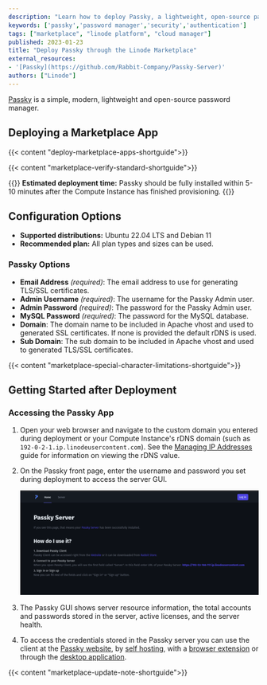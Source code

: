```yaml
---
description: "Learn how to deploy Passky, a lightweight, open-source password manager, on the Linode platform."
keywords: ['passky','password manager','security','authentication']
tags: ["marketplace", "linode platform", "cloud manager"]
published: 2023-01-23
title: "Deploy Passky through the Linode Marketplace"
external_resources:
- '[Passky](https://github.com/Rabbit-Company/Passky-Server)'
authors: ["Linode"]
---
```


[Passky](https://github.com/Rabbit-Company/Passky-Server) is a simple, modern, lightweight and open-source password manager.

## Deploying a Marketplace App

{{< content "deploy-marketplace-apps-shortguide">}}

{{< content "marketplace-verify-standard-shortguide">}}

{{<note>}}
**Estimated deployment time:** Passky should be fully installed within 5-10 minutes after the Compute Instance has finished provisioning.
{{</note>}}

## Configuration Options

- **Supported distributions:** Ubuntu 22.04 LTS and Debian 11
- **Recommended plan:** All plan types and sizes can be used.

### Passky Options

- **Email Address** *(required)*: The email address to use for generating TLS/SSL certificates.
- **Admin Username** *(required)*: The username for the Passky Admin user.
- **Admin Password** *(required)*: The password for the Passky Admin user.
- **MySQL Password** *(required)*: The password for the MySQL database.
- **Domain**: The domain name to be included in Apache vhost and used to generated SSL certificates. If none is provided the default rDNS is used.
- **Sub Domain**: The sub domain to be included in Apache vhost and used to generated TLS/SSL certificates.

{{< content "marketplace-special-character-limitations-shortguide">}}

## Getting Started after Deployment

### Accessing the Passky App

1.  Open your web browser and navigate to the custom domain you entered during deployment or your Compute Instance's rDNS domain (such as `192-0-2-1.ip.linodeusercontent.com`). See the [Managing IP Addresses](/docs/products/compute/compute-instances/guides/manage-ip-addresses/#configuring-rdns) guide for information on viewing the rDNS value.

1. On the Passky front page, enter the username and password you set during deployment to access the server GUI.

    ![Screenshot of Passky front page](Passky-frontpage.png)

1. The Passky GUI shows server resource information, the total accounts and passwords stored in the server, active licenses, and the server health.

1. To access the credentials stored in the Passky server you can use the client at the [Passky website](https://passky.org), by [self hosting](https://github.com/Rabbit-Company/Passky-Website#self-hosted), with a [browser extension](https://github.com/Rabbit-Company/Passky-Browser-Extension#installation) or through the [desktop application](https://github.com/Rabbit-Company/Passky-Desktop#installation).

{{< content "marketplace-update-note-shortguide">}}